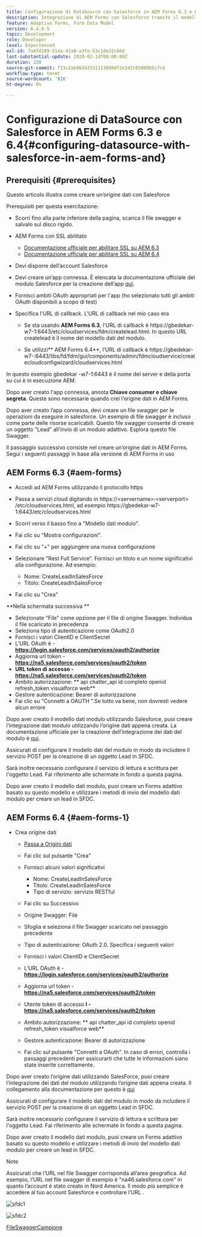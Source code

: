 ```yaml
---
title: Configurazione di DataSource con Salesforce in AEM Forms 6.3 e 6.4
description: Integrazione di AEM Forms con Salesforce tramite il modello dati del modulo
feature: Adaptive Forms, Form Data Model
version: 6.4,6.5
topic: Development
role: Developer
level: Experienced
exl-id: 7a4fd109-514a-41a8-a3fe-53c1de32cb6d
last-substantial-update: 2020-02-14T00:00:00Z
duration: 228
source-git-commit: f23c2ab86d42531113690df2e342c65060b5c7cd
workflow-type: tm+mt
source-wordcount: '816'
ht-degree: 0%

---
```


# Configurazione di DataSource con Salesforce in AEM Forms 6.3 e 6.4{#configuring-datasource-with-salesforce-in-aem-forms-and}

## Prerequisiti {#prerequisites}

Questo articolo illustra come creare un’origine dati con Salesforce

Prerequisiti per questa esercitazione:

* Scorri fino alla parte inferiore della pagina, scarica il file swagger e salvalo sul disco rigido.
* AEM Forms con SSL abilitato

   * [Documentazione ufficiale per abilitare SSL su AEM 6.3](https://helpx.adobe.com/experience-manager/6-3/sites/administering/using/ssl-by-default.html)
   * [Documentazione ufficiale per abilitare SSL su AEM 6.4](https://helpx.adobe.com/experience-manager/6-4/sites/administering/using/ssl-by-default.html)

* Devi disporre dell’account Salesforce
* Devi creare un’app connessa. È elencata la documentazione ufficiale del modulo Salesforce per la creazione dell’app [qui](https://help.salesforce.com/articleView?id=connected_app_create.htm&amp;type=0).
* Fornisci ambiti OAuth appropriati per l&#39;app (ho selezionato tutti gli ambiti OAuth disponibili a scopo di test)
* Specifica l&#39;URL di callback. L&#39;URL di callback nel mio caso era

   * Se sta usando **AEM Forms 6.3**, l&#39;URL di callback è https://gbedekar-w7-1:6443/etc/cloudservices/fdm/createlead.html. In questo URL createlead è il nome del modello dati del modulo.

   * Se utilizzi** AEM Forms 6.4**, l’URL di callback è https://gbedekar-w7-:6443/libs/fd/fdm/gui/components/admin/fdmcloudservice/createcloudconfigwizard/cloudservices.html

In questo esempio gbedekar -w7-1:6443 è il nome del server e della porta su cui è in esecuzione AEM.

Dopo aver creato l&#39;app connessa, annota **Chiave consumer e chiave segreta**. Queste sono necessarie quando crei l’origine dati in AEM Forms.

Dopo aver creato l’app connessa, devi creare un file swagger per le operazioni da eseguire in salesforce. Un esempio di file swagger è incluso come parte delle risorse scaricabili. Questo file swagger consente di creare un oggetto &quot;Lead&quot; all’invio di un modulo adattivo. Esplora questo file Swagger.

Il passaggio successivo consiste nel creare un’origine dati in AEM Forms. Segui i seguenti passaggi in base alla versione di AEM Forms in uso

## AEM Forms 6.3 {#aem-forms}

* Accedi ad AEM Forms utilizzando il protocollo https
* Passa a servizi cloud digitando in https://&lt;servername>:&lt;serverport> /etc/cloudservices.html, ad esempio https://gbedekar-w7-1:6443/etc/cloudservices.html
* Scorri verso il basso fino a &quot;Modello dati modulo&quot;.
* Fai clic su &quot;Mostra configurazioni&quot;.
* Fai clic su &quot;+&quot; per aggiungere una nuova configurazione
* Selezionare &quot;Rest Full Service&quot;. Fornisci un titolo e un nome significativi alla configurazione. Ad esempio:

   * Nome: CreateLeadInSalesForce
   * Titolo: CreateLeadInSalesForce

* Fai clic su &quot;Crea&quot;

**Nella schermata successiva **

* Selezionate &quot;File&quot; come opzione per il file di origine Swagger. Individua il file scaricato in precedenza
* Seleziona tipo di autenticazione come OAuth2.0
* Fornisci i valori ClientID e ClientSecret
* L’URL OAuth è - **https://login.salesforce.com/services/oauth2/authorize**
* Aggiorna url token - **https://na5.salesforce.com/services/oauth2/token**
* **URL token di accesso - https://na5.salesforce.com/services/oauth2/token**
* Ambito autorizzazione: ** api chatter_api id completo openid refresh_token visualforce web**
* Gestore autenticazione: Bearer di autorizzazione
* Fai clic su &quot;Connetti a OAUTH &quot;.Se tutto va bene, non dovresti vedere alcun errore

Dopo aver creato il modello dati modulo utilizzando Salesforce, puoi creare l’integrazione dati modulo utilizzando l’origine dati appena creata. La documentazione ufficiale per la creazione dell’integrazione dei dati del modulo è [qui](https://helpx.adobe.com/aem-forms/6-3/data-integration.html).

Assicurati di configurare il modello dati del modulo in modo da includere il servizio POST per la creazione di un oggetto Lead in SFDC.

Sarà inoltre necessario configurare il servizio di lettura e scrittura per l&#39;oggetto Lead. Fai riferimento alle schermate in fondo a questa pagina.

Dopo aver creato il modello dati modulo, puoi creare un Forms adattivo basato su questo modello e utilizzare i metodi di invio del modello dati modulo per creare un lead in SFDC.

## AEM Forms 6.4 {#aem-forms-1}

* Crea origine dati

   * [Passa a Origini dati](http://localhost:4502/libs/fd/fdm/gui/components/admin/fdmcloudservice/fdm.html/conf/global)

   * Fai clic sul pulsante &quot;Crea&quot;
   * Fornisci alcuni valori significativi

      * Nome: CreateLeadInSalesForce
      * Titolo: CreateLeadInSalesForce
      * Tipo di servizio: servizio RESTful

   * Fai clic su Successivo
   * Origine Swagger: File
   * Sfoglia e seleziona il file Swagger scaricato nel passaggio precedente
   * Tipo di autenticazione: OAuth 2.0. Specifica i seguenti valori
   * Fornisci i valori ClientID e ClientSecret
   * L’URL OAuth è - **https://login.salesforce.com/services/oauth2/authorize**
   * Aggiorna url token - **https://na5.salesforce.com/services/oauth2/token**
   * Utente token di accesso **l - https://na5.salesforce.com/services/oauth2/token**
   * Ambito autorizzazione: ** api chatter_api id completo openid refresh_token visualforce web**
   * Gestore autenticazione: Bearer di autorizzazione
   * Fai clic sul pulsante &quot;Connetti a OAuth&quot;. In caso di errori, controlla i passaggi precedenti per assicurarti che tutte le informazioni siano state inserite correttamente.

Dopo aver creato l’origine dati utilizzando SalesForce, puoi creare l’integrazione dei dati del modulo utilizzando l’origine dati appena creata. Il collegamento alla documentazione per questo è [qui](https://helpx.adobe.com/experience-manager/6-4/forms/using/create-form-data-models.html)

Assicurati di configurare il modello dati del modulo in modo da includere il servizio POST per la creazione di un oggetto Lead in SFDC.

Sarà inoltre necessario configurare il servizio di lettura e scrittura per l&#39;oggetto Lead. Fai riferimento alle schermate in fondo a questa pagina.

Dopo aver creato il modello dati modulo, puoi creare un Forms adattivo basato su questo modello e utilizzare i metodi di invio del modello dati modulo per creare un lead in SFDC.

>[!NOTE]
>
>Assicurati che l’URL nel file Swagger corrisponda all’area geografica. Ad esempio, l’URL nel file swagger di esempio è &quot;na46.salesforce.com&quot; in quanto l’account è stato creato in Nord America. Il modo più semplice è accedere al tuo account Salesforce e controllare l’URL .

![sfdc1](assets/sfdc1.gif)

![sfdc2](assets/sfdc2.png)

[FileSwaggerCampione](assets/swagger-sales-force-lead.json)
